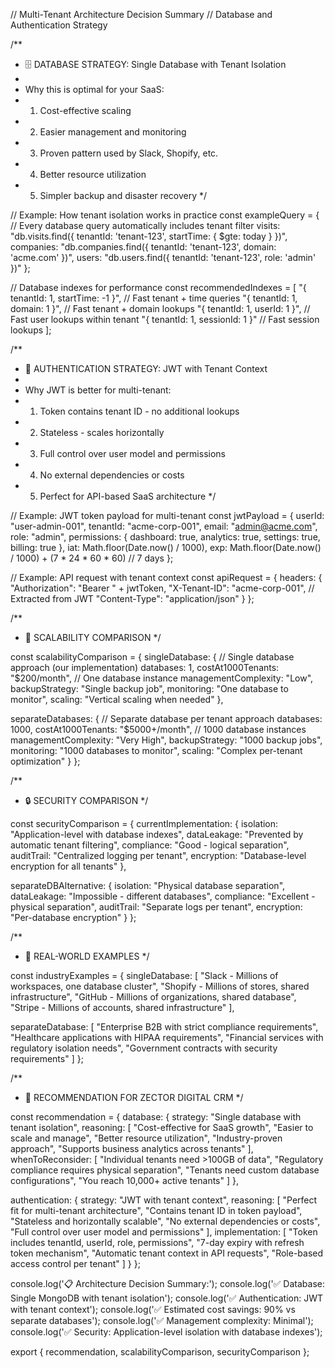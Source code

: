 // Multi-Tenant Architecture Decision Summary
// Database and Authentication Strategy

/**
 * 🗄️ DATABASE STRATEGY: Single Database with Tenant Isolation
 * 
 * Why this is optimal for your SaaS:
 * 1. Cost-effective scaling
 * 2. Easier management and monitoring  
 * 3. Proven pattern used by Slack, Shopify, etc.
 * 4. Better resource utilization
 * 5. Simpler backup and disaster recovery
 */

// Example: How tenant isolation works in practice
const exampleQuery = {
  // Every database query automatically includes tenant filter
  visits: "db.visits.find({ tenantId: 'tenant-123', startTime: { $gte: today } })",
  companies: "db.companies.find({ tenantId: 'tenant-123', domain: 'acme.com' })",
  users: "db.users.find({ tenantId: 'tenant-123', role: 'admin' })"
};

// Database indexes for performance
const recommendedIndexes = [
  "{ tenantId: 1, startTime: -1 }", // Fast tenant + time queries
  "{ tenantId: 1, domain: 1 }",     // Fast tenant + domain lookups
  "{ tenantId: 1, userId: 1 }",     // Fast user lookups within tenant
  "{ tenantId: 1, sessionId: 1 }"   // Fast session lookups
];

/**
 * 🔐 AUTHENTICATION STRATEGY: JWT with Tenant Context
 * 
 * Why JWT is better for multi-tenant:
 * 1. Token contains tenant ID - no additional lookups
 * 2. Stateless - scales horizontally 
 * 3. Full control over user model and permissions
 * 4. No external dependencies or costs
 * 5. Perfect for API-based SaaS architecture
 */

// Example: JWT token payload for multi-tenant
const jwtPayload = {
  userId: "user-admin-001",
  tenantId: "acme-corp-001",
  email: "admin@acme.com", 
  role: "admin",
  permissions: {
    dashboard: true,
    analytics: true,
    settings: true,
    billing: true
  },
  iat: Math.floor(Date.now() / 1000),
  exp: Math.floor(Date.now() / 1000) + (7 * 24 * 60 * 60) // 7 days
};

// Example: API request with tenant context
const apiRequest = {
  headers: {
    "Authorization": "Bearer " + jwtToken,
    "X-Tenant-ID": "acme-corp-001", // Extracted from JWT
    "Content-Type": "application/json"
  }
};

/**
 * 🏢 SCALABILITY COMPARISON
 */

const scalabilityComparison = {
  singleDatabase: {
    // Single database approach (our implementation)
    databases: 1,
    costAt1000Tenants: "$200/month", // One database instance
    managementComplexity: "Low",
    backupStrategy: "Single backup job",
    monitoring: "One database to monitor",
    scaling: "Vertical scaling when needed"
  },
  
  separateDatabases: {
    // Separate database per tenant approach
    databases: 1000,
    costAt1000Tenants: "$5000+/month", // 1000 database instances
    managementComplexity: "Very High",
    backupStrategy: "1000 backup jobs",
    monitoring: "1000 databases to monitor", 
    scaling: "Complex per-tenant optimization"
  }
};

/**
 * 🔒 SECURITY COMPARISON
 */

const securityComparison = {
  currentImplementation: {
    isolation: "Application-level with database indexes",
    dataLeakage: "Prevented by automatic tenant filtering",
    compliance: "Good - logical separation",
    auditTrail: "Centralized logging per tenant",
    encryption: "Database-level encryption for all tenants"
  },
  
  separateDBAlternative: {
    isolation: "Physical database separation",
    dataLeakage: "Impossible - different databases",
    compliance: "Excellent - physical separation", 
    auditTrail: "Separate logs per tenant",
    encryption: "Per-database encryption"
  }
};

/**
 * 🎯 REAL-WORLD EXAMPLES
 */

const industryExamples = {
  singleDatabase: [
    "Slack - Millions of workspaces, one database cluster",
    "Shopify - Millions of stores, shared infrastructure", 
    "GitHub - Millions of organizations, shared database",
    "Stripe - Millions of accounts, shared infrastructure"
  ],
  
  separateDatabase: [
    "Enterprise B2B with strict compliance requirements",
    "Healthcare applications with HIPAA requirements",
    "Financial services with regulatory isolation needs",
    "Government contracts with security requirements"
  ]
};

/**
 * 🚀 RECOMMENDATION FOR ZECTOR DIGITAL CRM
 */

const recommendation = {
  database: {
    strategy: "Single database with tenant isolation",
    reasoning: [
      "Cost-effective for SaaS growth",
      "Easier to scale and manage", 
      "Better resource utilization",
      "Industry-proven approach",
      "Supports business analytics across tenants"
    ],
    whenToReconsider: [
      "Individual tenants need >100GB of data",
      "Regulatory compliance requires physical separation",
      "Tenants need custom database configurations",
      "You reach 10,000+ active tenants"
    ]
  },
  
  authentication: {
    strategy: "JWT with tenant context",
    reasoning: [
      "Perfect fit for multi-tenant architecture",
      "Contains tenant ID in token payload",
      "Stateless and horizontally scalable",
      "No external dependencies or costs",
      "Full control over user model and permissions"
    ],
    implementation: [
      "Token includes tenantId, userId, role, permissions",
      "7-day expiry with refresh token mechanism",
      "Automatic tenant context in API requests",
      "Role-based access control per tenant"
    ]
  }
};

console.log('📋 Architecture Decision Summary:');
console.log('✅ Database: Single MongoDB with tenant isolation');
console.log('✅ Authentication: JWT with tenant context');
console.log('✅ Estimated cost savings: 90% vs separate databases');
console.log('✅ Management complexity: Minimal');
console.log('✅ Security: Application-level isolation with database indexes');

export { recommendation, scalabilityComparison, securityComparison };
